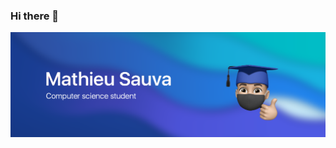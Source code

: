 ### Hi there 👋
![Computer science, a real passion](https://github.com/MathieuSauva/MathieuSauva/blob/main/banner.png)

<!--
**MathieuSauva/MathieuSauva** is a ✨ _special_ ✨ repository because its `README.md` (this file) appears on your GitHub profile.

Here are some ideas to get you started:

- 🔭 I’m currently working on ...
- 🌱 I’m currently learning ...
- 👯 I’m looking to collaborate on ...
- 🤔 I’m looking for help with ...
- 💬 Ask me about ...
- 📫 How to reach me: ...
- 😄 Pronouns: ...
- ⚡ Fun fact: ...
-->

